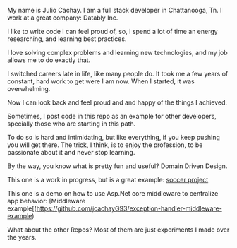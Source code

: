 My name is Julio Cachay. I am a full stack developer in Chattanooga, Tn. I work at a great company: Datably Inc.

I like to write code I can feel proud of, so, I spend a lot of time an energy researching, and learning best practices. 

I love solving complex problems and learning new technologies, and my job allows me to do exactly that.

I switched careers late in life, like many people do. It took me a few years of constant, hard work to get were I am now. When I started, it was overwhelming.

Now I can look back and feel proud and and happy of the things I achieved.

Sometimes, I post code in this repo as an example for other developers, specially those who are starting in this path. 

To do so is hard and intimidating, but like everything, if you keep pushing you will get there. The trick, I think, is to enjoy the profession, to be passionate about it and never stop learning.

By the way, you know what is pretty fun and useful? Domain Driven Design. 

This one is a work in progress, but is a great example: [soccer project](https://github.com/jcachayG93/soccer-time)

This one is a demo on how to use Asp.Net core middleware to centralize app behavior: [Middleware example[(https://github.com/jcachayG93/exception-handler-middleware-example)

What about the other Repos?
Most of them are just experiments I made over the years. 
